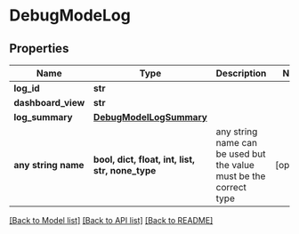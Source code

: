 # DebugModeLog

## Properties

| Name                | Type                                                | Description                                                        | Notes      |
| ------------------- | --------------------------------------------------- | ------------------------------------------------------------------ | ---------- |
| **log_id**          | **str**                                             |                                                                    |
| **dashboard_view**  | **str**                                             |                                                                    |
| **log_summary**     | [**DebugModelLogSummary**](DebugModelLogSummary.md) |                                                                    |
| **any string name** | **bool, dict, float, int, list, str, none_type**    | any string name can be used but the value must be the correct type | [optional] |

[[Back to Model list]](../README.md#documentation-for-models) [[Back to API list]](../README.md#documentation-for-api-endpoints) [[Back to README]](../README.md)
